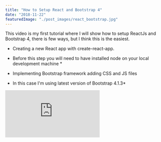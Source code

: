 ```yaml
---
title: "How to Setup React and Bootstrap 4"
date: "2018-11-22"
featuredImage: "./post_images/react_bootstrap.jpg"
---
```


This video is my first tutorial where I will show how to setup ReactJs and Bootstrap 4, there is few ways, but I think this is the easiest.

- Creating a new React app with create-react-app.
* Before this step you will need to have installed node on your local development machine *

- Implementing Bootstrap framework adding CSS and JS files
* In this case I'm using latest version of Bootstrap 4.1.3*

<div class="iframe-container">
    <iframe class="iframe-inner"src="https://www.youtube.com/embed/6qN_6PIbV1s" frameborder="0" allow="accelerometer; autoplay; encrypted-media; gyroscope; picture-in-picture" allowfullscreen></iframe>
</div>
